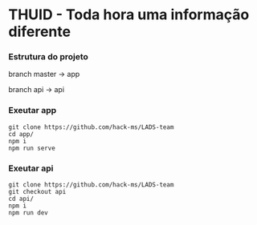 # THUID - Toda hora uma informação diferente

### Estrutura do projeto

branch master -> app

branch api -> api


### Exeutar app

```
git clone https://github.com/hack-ms/LADS-team
cd app/
npm i
npm run serve
```


### Exeutar api

```
git clone https://github.com/hack-ms/LADS-team
git checkout api
cd api/
npm i
npm run dev
```
